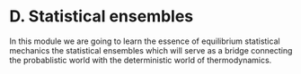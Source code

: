 D. Statistical ensembles
=======================

In this module we are going to learn the essence of equilibrium statistical mechanics the statistical ensembles which will serve as a bridge connecting the probablistic world with the deterministic world of thermodynamics. 
